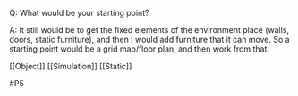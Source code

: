Q: What would be your starting point?

A: It still would be to get the fixed elements of the environment place (walls, doors, static furniture), and then I would add furniture that it can move. So a starting point would be a grid map/floor plan, and then work from that.

[[Object]]
[[Simulation]]
[[Static]]

#P5 